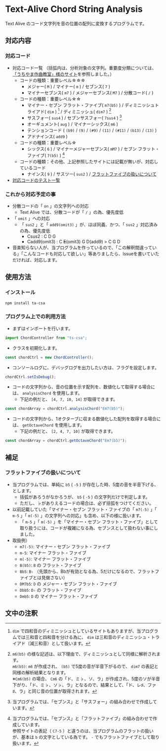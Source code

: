 # Text-Alive Chord String Analysis

Text Alive のコード文字列を音の位置の配列に変換するプログラムです。

## 対応内容

### 対応コード

- 対応コード一覧 （括弧内は、分析対象の文字列。重要度分類については、[「うちやま作曲教室」様のサイト](https://sakkyoku.info/beginner/chord-type/)を参照しました。）
  - コードの種類：重要レベル☆☆☆
    - メジャー( `M` ) / マイナー( `m` ) / セブンス( `7` )
    - マイナーセブンス( `m7` ) / メジャーセブンス( `M7` ) / 分散コード( `/` )
  - コードの種類：重要レベル☆☆
    - マイナー・セブン フラット・ファイブ( `m7(b5)` ) / ディミニッシュトライアド( `dim` ) [^1] / ディミニッシュ( `dim7` ) [^2]
    - サスフォー( `sus4` ) / セブンサスフォー( `7sus4` ) [^3]
    - オーギュメント( `aug` ) / マイナーシックス( `m6` )
    - テンションコード ( `(b9)` / `(9)` / `(#9)` / `(11)` / `(#11)` / `(b13)` / `(13)` )
    - アドナインス( `add9` )
  - コードの種類：重要レベル☆
    - シックス( `6` ) / マイナーメジャーセブンス( `mM7` ) / セブン フラット・ファイブ( `7(b5)` ) [^4]
  - コードの種類：その他、上記参照したサイトには記載が無いが、対応しているコード
    - ナインス( `9` ) / サスツー( `sus2` ) / [フラットファイブの扱いについて](#フラットファイブの扱いについて)
- [対応コードのテスト一覧](test/00_test_number.md)

### これから対応予定の事

- 分散コードの「 `on` 」の文字列への対応
  - Text Alive では、分散コードが「 `/` 」の為、優先度低
- 「 `omit` 」への対応
  - 「 `sus2` 」と「 `add9(omit3)` 」が、ほぼ同義、かつ、「 `sus2` 」対応済みの為、優先度低
    - Csus2 : C D G
    - Cadd9(omit3) : C ~~E~~(omit3) G D(add9) > C G D
- 音楽知らない人が、当プログラムを作っているので、「この解釈間違っている」「こんなコードも対応して欲しい」等ありましたら、Issueを書いていただければ、対応します。

## 使用方法

### インストール

```bash
npm install ta-csa
```

### プログラム上での利用方法

- まずはインポートを行います。

```typescript
import ChordController from "ts-csa";
```

- クラスを初期化します。

```typescript
const chordCtrl = new ChordController();
```

- コンソールログに、デバッグログを出力したい方は、フラグを設定します。

```typescript
chordCtrl.setIsDebug();
```

- コードの文字列から、音の位置を示す配列を、数値化して取得する場合には、 `analysisChord` を使用します。
  - 下記の例だと、 `[4, 7, 10, 14]` が取得できます。

```typescript
const chordArray = chordCtrl.analysisChord("Em7(b5)");
```

- コードの文字列から、1オクターブに収まる数値化した配列を取得する場合には、 `getOctaveChord` を使用します。
  - 下記の例だと、 `[2, 4, 7, 10]` が取得できます。

```typescript
const chordArray = chordCtrl.getOctaveChord("Em7(b5)");
```

## 補足

### フラットファイブの扱いについて

- 当プログラムでは、単純に `b5` ( `-5` ) が存在した時、5度の音を半音下げる、とします。
  - 括弧があろうがなかろうが、 `b5` ( `-5` ) の文字列だけで判定します。
  - ただし、♭がありえるコードの場合は、必ず括弧をつけてください。
- 以前記載していた「マイナー・セブン フラット・ファイブの「 `m7(-5)` 」「 `m-5` 」「 `m(-5)` 」の文字列への対応」も含め、以下の様に扱います。
  - 「 `m-5` 」「 `m(-5)` 」を「マイナー・セブン フラット・ファイブ」として取り扱うには、コードが複雑になる為、セブンスとして扱わない事にしました。
- 取扱例）
  - `m7(-5)`: マイナー・セブン フラット・ファイブ
  - `m-5`: マイナー フラット・ファイブ
  - `m(-5)`: マイナー フラット・ファイブ
  - `B(b5)`: `B` の フラット・ファイブ
  - `Bb5`: `B♭` （先頭から、Bbが有効となる為、5だけになるので、フラットファイブとは見做さない）
  - `DM7b5`: `D` の メジャー・セブン フラット・ファイブ
  - `Dbb5`: `D♭` の フラット・ファイブ
  - `Dmb5`: `D` の マイナー フラット・ファイブ

## 文中の注釈

[^1]: `dim` で四和音のディミニッシュとしているサイトもありますが、当プログラムでは三和音と四和音を分ける為に、 `dim` は三和音のディミニッシュ・トライアド（減三和音）として扱います。
[^2]: `m6(b5)` の様な記述は、以下理由で、ディミニッシュとして同様に解析されます。  
`m6(b5)`: `m6` が作成され、 `(b5)` で5度の音が半音下がるので、 `dim7` の表記と同様の解析結果となります。  
※`Cm6(b5)` の場合、 `Cm6` の「ド、ミ♭、ソ、ラ」が作成され、5度のソが半音下がり、「ド、ミ♭、ソ♭、ラ」となるので、結果として、「ド、レ♯、ファ♯、ラ」と同じ音の位置が取得されます。
[^3]: 当プログラムでは、「セブンス」と「サスフォー」の組み合わせで作成しています。
[^4]: 当プログラムでは、「セブンス」と「フラットファイブ」の組み合わせで作成しています。  
参照サイトの表記（ `C7-5` ）と違うのは、当プログラムのフラットの扱いが、基本は `b` の文字としている為です。 `-` でもフラットファイブとして取り扱います。
